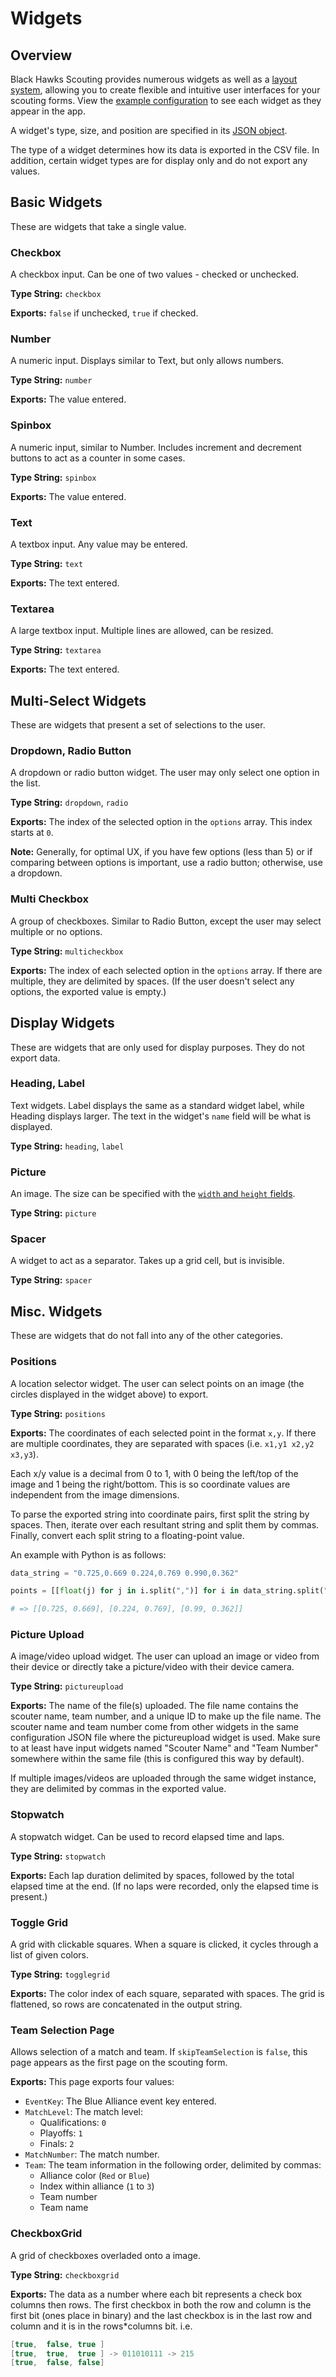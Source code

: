 # Widgets

## Overview

Black Hawks Scouting provides numerous widgets as well as a [layout system](grid.md), allowing you to create flexible and intuitive user interfaces for your scouting forms. View the [example configuration](https://frc2834.github.io/blackhawks-scouting/#/form?name=example) to see each widget as they appear in the app.

A widget's type, size, and position are specified in its [JSON object](config.md#widget-objects).

The type of a widget determines how its data is exported in the CSV file. In addition, certain widget types are for display only and do not export any values.

## Basic Widgets

These are widgets that take a single value.

### Checkbox

A checkbox input. Can be one of two values - checked or unchecked.

**Type String:** `checkbox`

**Exports:** `false` if unchecked, `true` if checked.

### Number

A numeric input. Displays similar to Text, but only allows numbers.

**Type String:** `number`

**Exports:** The value entered.

### Spinbox

A numeric input, similar to Number. Includes increment and decrement buttons to act as a counter in some cases.

**Type String:** `spinbox`

**Exports:** The value entered.

### Text

A textbox input. Any value may be entered.

**Type String:** `text`

**Exports:** The text entered.

### Textarea

A large textbox input. Multiple lines are allowed, can be resized.

**Type String:** `textarea`

**Exports:** The text entered.

## Multi-Select Widgets

These are widgets that present a set of selections to the user.

### Dropdown, Radio Button

A dropdown or radio button widget. The user may only select one option in the list.

**Type String:** `dropdown`, `radio`

**Exports:** The index of the selected option in the `options` array. This index starts at `0`.

**Note:** Generally, for optimal UX, if you have few options (less than 5) or if comparing between options is important, use a radio button; otherwise, use a dropdown.

### Multi Checkbox

A group of checkboxes. Similar to Radio Button, except the user may select multiple or no options.

**Type String:** `multicheckbox`

**Exports:** The index of each selected option in the `options` array. If there are multiple, they are delimited by spaces. (If the user doesn't select any options, the exported value is empty.)

## Display Widgets

These are widgets that are only used for display purposes. They do not export data.

### Heading, Label

Text widgets. Label displays the same as a standard widget label, while Heading displays larger. The text in the widget's `name` field will be what is displayed.

**Type String:** `heading`, `label`

### Picture

An image. The size can be specified with the [`width` and `height` fields](config.md#picture-positions).

**Type String:** `picture`

### Spacer

A widget to act as a separator. Takes up a grid cell, but is invisible.

**Type String:** `spacer`

## Misc. Widgets

These are widgets that do not fall into any of the other categories.

### Positions

A location selector widget. The user can select points on an image (the circles displayed in the widget above) to export.

**Type String:** `positions`

**Exports:** The coordinates of each selected point in the format `x,y`. If there are multiple coordinates, they are separated with spaces (i.e. `x1,y1 x2,y2 x3,y3`).

Each x/y value is a decimal from 0 to 1, with 0 being the left/top of the image and 1 being the right/bottom. This is so coordinate values are independent from the image dimensions.

To parse the exported string into coordinate pairs, first split the string by spaces. Then, iterate over each resultant string and split them by commas. Finally, convert each split string to a floating-point value.

An example with Python is as follows:

```python
data_string = "0.725,0.669 0.224,0.769 0.990,0.362"

points = [[float(j) for j in i.split(",")] for i in data_string.split(" ")]

# => [[0.725, 0.669], [0.224, 0.769], [0.99, 0.362]]
```

### Picture Upload

A image/video upload widget. The user can upload an image or video from their device or directly take a picture/video with their device camera.

**Type String:** `pictureupload`

**Exports:** The name of the file(s) uploaded. The file name contains the scouter name, team number, and a unique ID to make up the file name. The scouter name and team number come from other widgets in the same configuration JSON file where the pictureupload widget is used. Make sure to at least have input widgets named "Scouter Name" and "Team Number" somewhere within the same file (this is configured this way by default).

If multiple images/videos are uploaded through the same widget instance, they are delimited by commas in the exported value.

### Stopwatch

A stopwatch widget. Can be used to record elapsed time and laps.

**Type String:** `stopwatch`

**Exports:** Each lap duration delimited by spaces, followed by the total elapsed time at the end. (If no laps were recorded, only the elapsed time is present.)

### Toggle Grid

A grid with clickable squares. When a square is clicked, it cycles through a list of given colors.

**Type String:** `togglegrid`

**Exports:** The color index of each square, separated with spaces. The grid is flattened, so rows are concatenated in the output string.

### Team Selection Page

Allows selection of a match and team. If `skipTeamSelection` is `false`, this page appears as the first page on the scouting form.

**Exports:** This page exports four values:

- `EventKey`: The Blue Alliance event key entered.
- `MatchLevel`: The match level:
  - Qualifications: `0`
  - Playoffs: `1`
  - Finals: `2`
- `MatchNumber`: The match number.
- `Team`: The team information in the following order, delimited by commas:
  - Alliance color (`Red` or `Blue`)
  - Index within alliance (`1` to `3`)
  - Team number
  - Team name

### CheckboxGrid

A grid of checkboxes overladed onto a image.

**Type String:** `checkboxgrid`

**Exports:** The data as a number where each bit represents a check box columns then rows. The first checkbox in both the row and column is the first bit (ones place in binary) and the last checkbox is in the last row and column and it is in the rows*columns bit. i.e.

````java
[true,  false, true ]
[true,  true,  true ] -> 011010111 -> 215
[true,  false, false]
````
